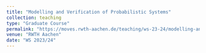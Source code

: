 ```yaml
---
title: "Modelling and Verification of Probabilistic Systems"
collection: teaching
type: "Graduate Course"
permalink: "https://moves.rwth-aachen.de/teaching/ws-23-24/modelling-and-verification-of-probabilistic-systems/"
venue: "RWTH Aachen"
date: "WS 2023/24"
---
```


